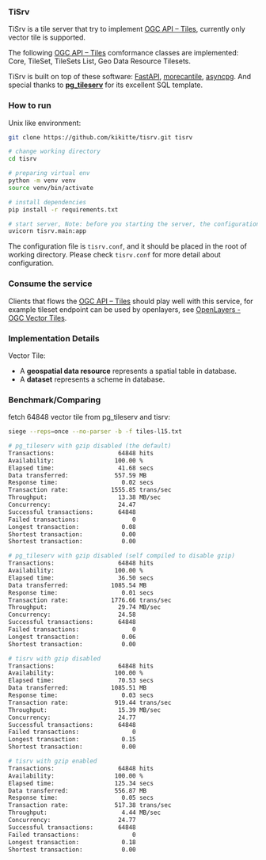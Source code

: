 ### TiSrv

TiSrv is a tile server that try to implement  [OGC API – Tiles](https://ogcapi.ogc.org/tiles/), currently only vector tile is supported. 

The following [OGC API – Tiles](https://ogcapi.ogc.org/tiles/) comformance classes are implemented: Core, TileSet, TileSets List, Geo Data Resource Tilesets. 

TiSrv is built on top of these software: [FastAPI](https://github.com/tiangolo/fastapi), [morecantile](https://github.com/developmentseed/morecantile), [asyncpg](https://github.com/MagicStack/asyncpg). And special thanks to  **[pg_tileserv](https://github.com/CrunchyData/pg_tileserv)** for its excellent SQL template.

### How to run

Unix like environment:

```bash
git clone https://github.com/kikitte/tisrv.git tisrv

# change working directory
cd tisrv

# preparing virtual env
python -m venv venv
source venv/bin/activate

# install dependencies
pip install -r requirements.txt

# start server, Note: before you starting the server, the configuration file may be edited.
uvicorn tisrv.main:app
```

The configuration file is `tisrv.conf`, and it should be placed in the root of working directory. Please check `tisrv.conf` for more detail about configuration.

### Consume the service

Clients that flows the [OGC API – Tiles](https://ogcapi.ogc.org/tiles/) should play well with this service, for example tileset endpoint can be used by openlayers, see [OpenLayers - OGC Vector Tiles](https://openlayers.org/en/latest/examples/ogc-vector-tiles.html).

### Implementation Details

Vector Tile:

- A **geospatial data resource** represents a spatial table in database.
- A **dataset** represents a scheme in database.

### Benchmark/Comparing

fetch 64848 vector tile from pg_tileserv and tisrv: 

```bash
siege --reps=once --no-parser -b -f tiles-l15.txt 

# pg_tileserv with gzip disabled (the default)
Transactions:                  64848 hits
Availability:                 100.00 %
Elapsed time:                  41.68 secs
Data transferred:             557.59 MB
Response time:                  0.02 secs
Transaction rate:            1555.85 trans/sec
Throughput:                    13.38 MB/sec
Concurrency:                   24.47
Successful transactions:       64848
Failed transactions:               0
Longest transaction:            0.08
Shortest transaction:           0.00
Shortest transaction:           0.00

# pg_tileserv with gzip disabled (self compiled to disable gzip)
Transactions:                  64848 hits
Availability:                 100.00 %
Elapsed time:                  36.50 secs
Data transferred:            1085.54 MB
Response time:                  0.01 secs
Transaction rate:            1776.66 trans/sec
Throughput:                    29.74 MB/sec
Concurrency:                   24.58
Successful transactions:       64848
Failed transactions:               0
Longest transaction:            0.06
Shortest transaction:           0.00

# tisrv with gzip disabled
Transactions:                  64848 hits
Availability:                 100.00 %
Elapsed time:                  70.53 secs
Data transferred:            1085.51 MB
Response time:                  0.03 secs
Transaction rate:             919.44 trans/sec
Throughput:                    15.39 MB/sec
Concurrency:                   24.77
Successful transactions:       64848
Failed transactions:               0
Longest transaction:            0.15
Shortest transaction:           0.00

# tisrv with gzip enabled
Transactions:                  64848 hits
Availability:                 100.00 %
Elapsed time:                 125.34 secs
Data transferred:             556.87 MB
Response time:                  0.05 secs
Transaction rate:             517.38 trans/sec
Throughput:                     4.44 MB/sec
Concurrency:                   24.77
Successful transactions:       64848
Failed transactions:               0
Longest transaction:            0.18
Shortest transaction:           0.00
```

